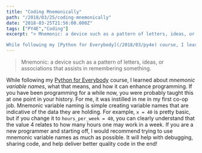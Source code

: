 ```yaml
---
title: "Coding Mnemonically"
path: "/2018/03/25/coding-mnemonically"
date: "2018-03-25T21:56:00.000Z"
tags: ["PY4E","Coding"]
excerpt: "> Mnemonic: a device such as a pattern of letters, ideas, or associations that assists in remembering something.

While following my [Python for Everybody](/2018/03/py4e) course, I learned about..."
---
```


> Mnemonic: a device such as a pattern of letters, ideas, or associations that assists in remembering something.

While following my [Python for Everybody](/2018/03/py4e) course, I learned about *mnemonic variable names*, what that means, and how it can enhance programming. If you have been programming for a while now, you were probably taught this at one point in your history. For me, it was instilled in me in my first co-op job. Mnemonic variable naming is simple creating variable names that are indicative of the data they are holding. For example, `x = 40` is pretty basic, but if you change it to `hours_per_week = 40`, you can clearly understand that the value 4 relates to how many hours one may work in a week. If you are a new programmer and starting off, I would recommend trying to use mnemonic variable names as much as possible. It will help with debugging, sharing code, and help deliver better quality code in the end!
